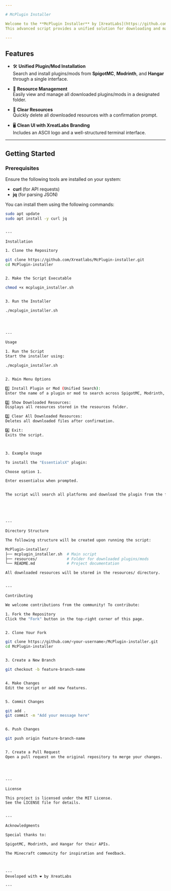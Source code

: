 ```yaml
---

# McPlugin Installer

Welcome to the **McPlugin Installer** by [XreatLabs](https://github.com/Xreatlabs)!  
This advanced script provides a unified solution for downloading and managing plugins and mods for Minecraft servers. It integrates with the APIs of **SpigotMC**, **Modrinth**, and **Hangar** to simplify the plugin and mod installation process.

---
```


## Features

- 🛠️ **Unified Plugin/Mod Installation**  
  Search and install plugins/mods from **SpigotMC**, **Modrinth**, and **Hangar** through a single interface.
  
- 📂 **Resource Management**  
  Easily view and manage all downloaded plugins/mods in a designated folder.

- 🧹 **Clear Resources**  
  Quickly delete all downloaded resources with a confirmation prompt.

- 🖥️ **Clean UI with XreatLabs Branding**  
  Includes an ASCII logo and a well-structured terminal interface.

---

## Getting Started

### Prerequisites
Ensure the following tools are installed on your system:
- **curl** (for API requests)
- **jq** (for parsing JSON)

You can install them using the following commands:
```bash
sudo apt update
sudo apt install -y curl jq


---

Installation

1. Clone the Repository

git clone https://github.com/Xreatlabs/McPlugin-installer.git
cd McPlugin-installer


2. Make the Script Executable

chmod +x mcplugin_installer.sh


3. Run the Installer

./mcplugin_installer.sh




---

Usage

1. Run the Script
Start the installer using:

./mcplugin_installer.sh


2. Main Menu Options

1️⃣ Install Plugin or Mod (Unified Search):
Enter the name of a plugin or mod to search across SpigotMC, Modrinth, and Hangar.

2️⃣ Show Downloaded Resources:
Displays all resources stored in the resources folder.

3️⃣ Clear All Downloaded Resources:
Deletes all downloaded files after confirmation.

4️⃣ Exit:
Exits the script.



3. Example Usage

To install the "EssentialsX" plugin:

Choose option 1.

Enter essentialsx when prompted.


The script will search all platforms and download the plugin from the first match.





---

Directory Structure

The following structure will be created upon running the script:

McPlugin-installer/
├── mcplugin_installer.sh  # Main script
├── resources/             # Folder for downloaded plugins/mods
└── README.md              # Project documentation

All downloaded resources will be stored in the resources/ directory.


---

Contributing

We welcome contributions from the community! To contribute:

1. Fork the Repository
Click the "Fork" button in the top-right corner of this page.


2. Clone Your Fork

git clone https://github.com/<your-username>/McPlugin-installer.git
cd McPlugin-installer


3. Create a New Branch

git checkout -b feature-branch-name


4. Make Changes
Edit the script or add new features.


5. Commit Changes

git add .
git commit -m "Add your message here"


6. Push Changes

git push origin feature-branch-name


7. Create a Pull Request
Open a pull request on the original repository to merge your changes.




---

License

This project is licensed under the MIT License.
See the LICENSE file for details.


---

Acknowledgments

Special thanks to:

SpigotMC, Modrinth, and Hangar for their APIs.

The Minecraft community for inspiration and feedback.



---
Developed with ❤️ by XreatLabs

---
